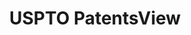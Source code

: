 ---
bigquery: https://console.cloud.google.com/bigquery?p=patents-public-data&d=patentsview&page=dataset
citation: Attribution should be given to PatentsView for use, distribution, or derivative
  works.
code: https://github.com/CSSIP-AIR/PatentsView-Code-Snippets/
contributors: USPTO
cost: None
description: 'PatentsView includes US patent data including raw data (summaries, applications,
  pregrant applications), disambugations of inventors and assignees, and inventor
  gender estimates.  Also foreign priority data, # of figures and sheets, and government
  interest statements.'
documentation: https://patentsview.org/query/builder-faqs
last_edit: Mon, 04 Apr 2022 19:02:57 GMT
location: https://patentsview.org/
maintained_by: USPTO
record_creation_timestamp: 12/2/2020 17:20:46
schema_fields: '[''name_last'', ''subgroup'', ''designation'', ''status'', ''rawinventor_id'',
  ''group'', ''rawassignee_id'', ''citation_id'', ''county'', ''disamb_inventor_id_20200630'',
  ''category_id'', ''gi_statement'', ''relkind'', ''uuid'', ''assignee_id'', ''disamb_inventor_id_20191008'',
  ''application_id'', ''disamb_inventor_id_20191231'', ''longitude'', ''_371_date'',
  ''country_transformed'', ''exemplary'', ''num_figures'', ''num_claims'', ''category'',
  ''doctype'', ''withdrawn'', ''length'', ''classification_status'', ''f371_date'',
  ''f102_date'', ''name_first'', ''filename'', ''id'', ''text'', ''attribution_status'',
  ''num_sheets'', ''fname'', ''doc_type'', ''mainclass_id'', ''field_title'', ''lawyer_id'',
  ''disamb_assignee_id_20190820'', ''deceased'', ''sequence'', ''term_disclaimer'',
  ''section_id'', ''disamb_inventor_id_20171003'', ''disamb_assignee_id_20191008'',
  ''ipc_version_indicator'', ''disamb_inventor_id_20200929'', ''subsection_id'', ''male'',
  ''disamb_inventor_id_20190312'', ''rawlocation_id'', ''subclass_id'', ''series_code'',
  ''level_two'', ''sector_title'', ''subclass'', ''kind'', ''disamb_assignee_id_20200630'',
  ''title'', ''abstract'', ''country'', ''disamb_inventor_id_20180528'', ''dependent'',
  ''name'', ''latin_name'', ''county_fips'', ''subgroup_id'', ''contract_award_number'',
  ''action_date'', ''patent_id'', ''disamb_assignee_id_20190312'', ''level_one'',
  ''location_id'', ''symbol_position'', ''publication_number'', ''lapse_of_patent'',
  ''reldocno'', ''type'', ''role'', ''lname'', ''disamb_assignee_id_20200331'', ''variety'',
  ''disamb_inventor_id_20190820'', ''date'', ''group_id'', ''city'', ''organization'',
  ''field_id'', ''latitude'', ''classification_value'', ''disamb_inventor_id_20181127'',
  ''applicant_type'', ''term_extension'', ''organization_id'', ''section'', ''classification_level'',
  ''latlong'', ''term_grant'', ''rel_id'', ''state'', ''rule_47'', ''disamb_assignee_id_20200929'',
  ''disamb_inventor_id_20170307'', ''state_fips'', ''inventor_id'', ''_102_date'',
  ''num'', ''disamb_assignee_id_20181127'', ''disamb_inventor_id_20171226'', ''disamb_inventor_id_20170808'',
  ''ipc_class'', ''level_three'', ''classification_data_source'', ''disclaimer_date'',
  ''disamb_inventor_id_20200331'', ''subcategory_id'', ''number'', ''main_group'',
  ''disamb_inventor_id_20201229'', ''disamb_assignee_id_20191231'', ''male_flag'']'
shortname: patentsview
tags:
- disambiguation
- United States
- gender
terms_of_use: Creative Commons Attribution 4.0 International License.
timeframe: 1963-1999
title: USPTO PatentsView
uuid: cf1780b1-e265-4e49-8d1d-83b9cfe0fd9a
---